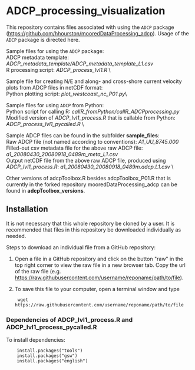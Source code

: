 # ADCP_processing_visualization
This repository contains files associated with using the `ADCP` package (https://github.com/hhourston/mooredDataProcessing_adcp). Usage of the `ADCP` package is directed here.

Sample files for using the `ADCP` package: \
    ADCP metadata template: *ADCP_metadata_template/ADCP_metadata_template_L1.csv* \
    R processing script: *ADCP_process_lvl1.R* \

Sample file for creating N/E and along- and cross-shore current velocity plots from ADCP files in netCDF format: \
    Python plotting script: *plot_westcoast_nc_P01.py*\

Sample files for using `ADCP` from Python: \
    Python script for calling R: *callR_fromPython/callR_ADCPprocessing.py* \
    Modified version of *ADCP_lvl1_process.R* that is callable from Python: *ADCP_process_lvl1_pycalled.R* \

Sample ADCP files can be found in the subfolder **sample_files**: \
    Raw ADCP file (not named according to conventions): *A1_UU_8745.000* \
    Filled-out csv metadata file for the above raw ADCP file: *a1_20080430_20080918_0489m_meta_L1.csv*\
    Output netCDF file from the above raw ADCP file, produced using *ADCP_lvl1_process.R*: *a1_20080430_20080918_0489m.adcp.L1.csv* \

Other versions of adcpToolbox.R besides adcpToolbox_P01.R that is currently in the forked repository mooredDataProcessing_adcp can be found in **adcpToolbox_versions**.

## Installation
It is not necessary that this whole repository be cloned by a user. It is recommended that files in this repository be downloaded individually as needed.

Steps to download an individual file from a GitHub repository:
1. Open a file in a GitHub repository and click on the button "raw" in the top right corner to view the raw file in a new browser tab. Copy the url of the raw file (e.g. https://raw.githubusercontent.com/username/reponame/path/to/file).
2. To save this file to your computer, open a terminal window and type
    
        wget https://raw.githubusercontent.com/username/reponame/path/to/file
    
### Dependencies of ADCP_lvl1_process.R and ADCP_lvl1_process_pycalled.R
To install dependencies:

        install.packages("tools")
        install.packages("gsw")
        install.packages("english")
